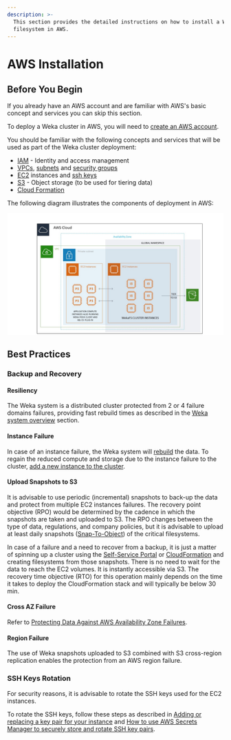 ```yaml
---
description: >-
  This section provides the detailed instructions on how to install a Weka
  filesystem in AWS.
---
```


# AWS Installation

## Before You Begin

If you already have an AWS account and are familiar with AWS's basic concept and services you can skip this section.

To deploy a Weka cluster in AWS, you will need to [create an AWS account](https://aws.amazon.com/account/).

You should be familiar with the following concepts and services that will be used as part of the Weka cluster deployment:

* [IAM](https://docs.aws.amazon.com/IAM/latest/UserGuide/introduction.html) - Identity and access management
* [VPCs](https://docs.aws.amazon.com/vpc/latest/userguide/what-is-amazon-vpc.html), [subnets](https://docs.aws.amazon.com/vpc/latest/userguide/VPC_Subnets.html) and [security groups](https://docs.aws.amazon.com/vpc/latest/userguide/VPC_SecurityGroups.html)
* [EC2](https://aws.amazon.com/documentation/ec2/) instances and [ssh keys](https://docs.aws.amazon.com/AWSEC2/latest/UserGuide/ec2-key-pairs.html)
* [S3](https://docs.aws.amazon.com/AmazonS3/latest/dev/Introduction.html) - Object storage (to be used for tiering data) 
* [Cloud Formation](https://aws.amazon.com/documentation/cloudformation/)

The following diagram illustrates the components of deployment in AWS:

![AWS Architecture Diagram](../../.gitbook/assets/Weka-cluster-on-AWS-082420.jpg)

## Best Practices

### Backup and Recovery

#### Resiliency

The Weka system is a distributed cluster protected from 2 or 4 failure domains failures, providing fast rebuild times as described in the [Weka system overview](../../overview/about.md#weka-functionality-features) section.

#### Instance Failure

In case of an instance failure, the Weka system will [rebuild](../../overview/about.md#distributed-network-scheme) the data. To regain the reduced compute and storage due to the instance failure to the cluster, [add a new instance to the cluster](../../usage/expanding-and-shrinking-cluster-resources/stages-in-adding-a-backend-host.md).

#### Upload Snapshots to S3

It is advisable to use periodic (incremental) snapshots to back-up the data and protect from multiple EC2 instances failures. The recovery point objective (RPO) would be determined by the cadence in which the snapshots are taken and uploaded to S3. The RPO changes between the type of data, regulations, and company policies, but it is advisable to upload at least daily snapshots ([Snap-To-Object](../../fs/snap-to-obj.md#about-snap-to-object)) of the critical filesystems.

In case of a failure and a need to recover from a backup, it is just a matter of spinning up a cluster using the [Self-Service Portal](self-service-portal.md) or [CloudFormation](cloudformation.md) and creating filesystems from those snapshots. There is no need to wait for the data to reach the EC2 volumes. It is instantly accessible via S3. The recovery time objective (RTO) for this operation mainly depends on the time it takes to deploy the CloudFormation stack and will typically be below 30 min.

#### Cross AZ Failure

Refer to [Protecting Data Against AWS Availability Zone Failures](../../fs/snap-to-obj.md#protecting-data-against-aws-availability-zone-failures).

#### Region Failure

The use of Weka snapshots uploaded to S3 combined with S3 cross-region replication enables the protection from an AWS region failure.

### SSH Keys Rotation

For security reasons, it is advisable to rotate the SSH keys used for the EC2 instances. 

To rotate the SSH keys, follow these steps as described in [Adding or replacing a key pair for your instance](https://docs.aws.amazon.com/AWSEC2/latest/UserGuide/ec2-key-pairs.html#replacing-key-pair) and [How to use AWS Secrets Manager to securely store and rotate SSH key pairs](https://aws.amazon.com/blogs/security/how-to-use-aws-secrets-manager-securely-store-rotate-ssh-key-pairs/).

